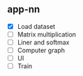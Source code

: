 ## app-nn
- [x] Load dataset
- [ ] Matrix multiplication
- [ ] Liner and softmax
- [ ] Computer graph
- [ ] UI
- [ ] Train
